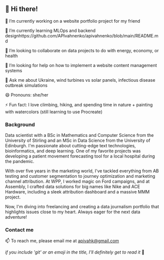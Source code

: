 ## 👋 Hi there!

🔭 I’m currently working on a website portfolio project for my friend

🌱 I’m currently learning MLOps and backend designhttps://github.com/APIvahnenko/apivahnenko/blob/main/README.md

👯 I’m looking to collaborate on data projects to do with energy, economy, or health

🤔 I’m looking for help on how to implement a website content management systems

💬 Ask me about Ukraine, wind turbines vs solar panels, infectious disease outbreak simulations

😄 Pronouns: she/her

⚡ Fun fact: I love climbing, hiking, and spending time in nature + painting with watercolors (still learning to use Procreate) 

### Background

Data scientist with a BSc in Mathematics and Computer Science from the University of Stirling and an MSc in Data Science from the University of Edinburgh. I'm passionate about cutting-edge text technologies, bioinformatics, and deep learning. One of my favorite projects was developing a patient movement forecasting tool for a local hospital during the pandemic.

With over five years in the marketing world, I've tackled everything from AB testing and customer segmentation to journey optimization and marketing channel attribution. At WPP, I worked magic on Ford campaigns, and at Assembly, I crafted data solutions for big names like Nike and ACE Hardware, including a sleek attribution dashboard and a massive MMM project.

Now, I'm diving into freelancing and creating a data journalism portfolio that highlights issues close to my heart. Always eager for the next data adventure!


### Contact me
📫 To reach me, please email me at [apivahk@gmail.com](mailto:apivahk@gmail.com)

_if you include 'git' or an emoji in the title, I'll definitely get to read it_ 🙌

<!-- ![](https://komarev.com/ghpvc/?username=apivahnenko&color=green&label=👀&style=flat) -->
